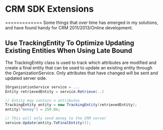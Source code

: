 # CRM SDK Extensions
=============
Some things that over time has emerged in my solutions, and have found handy for CRM 2011/2013/Online development.


## Use TrackingEntity To Optimize Updating Existing Entities When Using Late Bound
The TrackingEntity class is used to track which attributes are modified and create a final entity that can be used to update an existing entity through the OrganizationService.
Only attributes that have changed will be sent and updated server side.

```csharp
IOrganizationService service = ...
Entity retrievedEntity = service.Retrieve(..)

// Entity may contain n attributes
TrackingEntity entity = new TrackingEntity(retrievedEntity);
entity["money"] = 250.0m;

// This will only send money to the CRM server
service.Update(entity.ToFinalEntity());

```